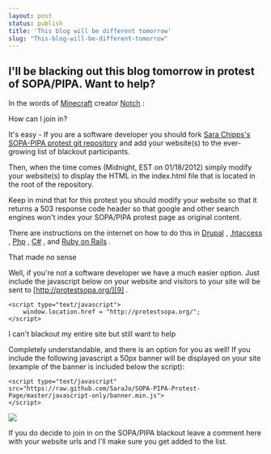 ```yaml
---
layout: post
status: publish
title: 'This blog will be different tomorrow'
slug: "This-blog-will-be-different-tomorrow"
---
```


## I'll be blacking out this blog tomorrow in protest of SOPA/PIPA. Want to help?


In the words of [Minecraft][1]  creator [Notch][2] :

> 

How can I join in?

It&#39;s easy - If you are a software developer you should fork [Sara Chipps's SOPA-PIPA protest git repository][3]  and add your website(s) to the ever-growing list of blackout participants.


Then, when the time comes (Midnight, EST on 01/18/2012) simply modify your website(s) to display the HTML in the index.html file that is located in the root of the repository.


Keep in mind that for this protest you should modify your website so that it returns a 503 response code header so that google and other search engines won't index your SOPA/PIPA protest page as original content.


There are instructions on the internet on how to do this in [Drupal][4] , [.htaccess][5] , [Php][6] , [C#][7] , and [Ruby on Rails][8] .


That made no sense

Well, if you&#39;re not a software developer we have a much easier option. Just include the javascript below on your website and visitors to your site will be sent to [http://protestsopa.org/][9] .


    <script type="text/javascript">
        window.location.href = "http://protestsopa.org/";
    </script>
    


I can't blackout my entire site but still want to help

Completely understandable, and there is an option for you as well! If you include the following javascript a 50px banner will be displayed on your site (example of the banner is included below the script):


    <script type="text/javascript"
    src="https://raw.github.com/SaraJo/SOPA-PIPA-Protest-Page/master/javascript-only/banner.min.js">
    </script>
    


[![][10] ][11] 


If you do decide to join in on the SOPA/PIPA blackout leave a comment here with your website urls and I'll make sure you get added to the list.


  [1]: http://www.minecraft.com
  [2]: http://notch.tumblr.com/
  [3]: https://github.com/SaraJo/SOPA-PIPA-Protest-Page
  [4]: http://www.kristen.org/content/503-http-status-code-when-site-down
  [5]: http://shiftcommathree.com/articles/make-your-rails-maintenance-page-respond-with-a-503
  [6]: http://php.net/manual/en/function.header.php
  [7]: http://stackoverflow.com/questions/4495961/how-to-send-a-status-code-500-in-asp-net-and-still-write-to-the-response
  [8]: http://stackoverflow.com/questions/8890351/return-a-specific-http-status-code-in-rails
  [9]: http://protestsopa.org/
  [10]: http://dl.dropbox.com/u/6291954/sopa_pipa_banner_example.PNG
  [11]: http://dl.dropbox.com/u/6291954/sopa_pipa_banner_example.PNG
